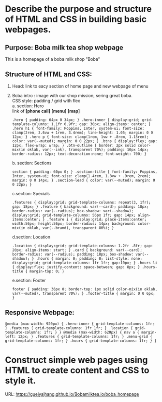 # Describe the purpose and structure of HTML and CSS in building basic webpages.
## Purpose: Boba milk tea shop webpage
This is a homepage of a boba milk shop "Boba"
## Structure of HTML and CSS:
1. Head: link to eacy section of home page and new webpage of menu
   
2. Boba intro : image with our shop mission, sering great boba.<br>
CSS style: padding / grid with flex<br>
   a. section: Hero<br>
   link of **[phone call]**  **[menu]** **[map]**<p>
   `.hero { padding: 64px 0 34px; }
.hero-inner { display:grid; grid-template-columns: 1.1fr 0.9fr; gap: 30px; align-items: center; }
.hero h1 { font-family: Poppins, Inter, system-ui; font-size: clamp(2rem, 3.6vw + 1rem, 3.4rem); line-height: 1.05; margin: 0 0 12px; }
.hero p { font-size: clamp(1rem, 1vw + .8rem, 1.15rem); color: var(--muted); margin: 0 0 22px; }
.btns { display:flex; gap: 12px; flex-wrap: wrap; }
.btn-outline { border: 2px solid color-mix(in oklab, var(--ink), transparent 70%); padding: 10px 14px; border-radius: 12px; text-decoration:none; font-weight: 700; }
`</p>
  b. section: Sections<br><p>
  `section { padding: 60px 0; }
.section-title { font-family: Poppins, Inter, system-ui; font-size: clamp(1.4rem, 1.8vw + .9rem, 2rem); margin: 0 0 14px; }
.section-lead { color: var(--muted); margin: 0 0 22px; }`</p>
c.section: Specials<br><p>
`.features { display:grid; grid-template-columns: repeat(3, 1fr); gap: 18px; }
.feature { background: var(--card); padding: 18px; border-radius: var(--radius); box-shadow: var(--shadow); display:grid; grid-template-columns: 56px 1fr; gap: 14px; align-items:center; }
.feature i { display:grid; place-items:center; width:56px; height:56px; border-radius: 14px; background: color-mix(in oklab, var(--brand), transparent 80%); }`</p>
d.section: Location<br><p>
`.location { display:grid; grid-template-columns: 1.2fr .8fr; gap: 20px; align-items: start; }
.card { background: var(--card); border-radius: var(--radius); padding: 18px; box-shadow: var(--shadow); }
.hours { margin: 0; padding: 0; list-style: none; display:grid; grid-template-columns: 1fr 1fr; gap:10px; }
.hours li { display:flex; justify-content: space-between; gap: 8px; }
.hours-title { margin-top: 0; }`</p>
e.section: Footer<br><p>
`footer { padding: 36px 0; border-top: 1px solid color-mix(in oklab, var(--muted), transparent 70%); }
.footer-title { margin: 0 0 6px; }`</p>
## Responsive Webpage:<br>
   `@media (max-width: 920px) {
  .hero-inner { grid-template-columns: 1fr; }
  .features { grid-template-columns: 1fr 1fr; }
  .location { grid-template-columns: 1fr; }
}
@media (max-width: 620px) {
  nav a { margin-left: 12px; }
  .features { grid-template-columns: 1fr; }
  .menu-grid { grid-template-columns: 1fr; }
  .hours { grid-template-columns: 1fr; }
}
`
# Construct simple web pages using HTML to create content and CSS to style it.
URL: https://gueiyajhang.github.io/Bobamilktea.io/boba_homepage

